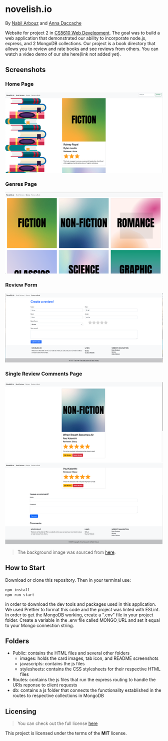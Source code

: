 # novelish.io
By [Nabil Arbouz](http://github.com/nabilarbouz) and [Anna Daccache](https://github.com/amdacccache)

Website for project 2 in [CS5610 Web Development](https://johnguerra.co/classes/webDevelopment_spring_2021/). The goal was to build a web application that demonstrated our ability to incorporate node.js, express, and 2 MongoDB collections. Our project is a book directory that allows you to review and rate books and see reviews from others. You can watch a video demo of our site here(link not added yet).


## Screenshots
### Home Page
![Home page of website](public/images/homePage.png)
### Genres Page
![Genres page of website](public/images/genresPage.png)
### Review Form
![Review form on website](public/images/reviewPage.png)
### Single Review Comments Page
![Single Review page](public/images/singleReview1.png)
![](public/images/singleReview2.png)

> The background image was sourced from [here](https://d33wubrfki0l68.cloudfront.net/7ae0f1087ad7b580adbe96cae82d2653f044f3a0/f4a3c/marketing_site/images/bookstack.png).

## How to Start

Download or clone this repository. Then in your terminal use: 
```
npm install
npm run start
```
in order to download the dev tools and packages used in this application. We used Prettier to format this code and the project was linted with ESLint.
In order to get the MongoDB working, create a ".env" file in your project folder. Create a variable in the .env file called MONGO_URL and set it equal to your Mongo connection string.

## Folders

- Public: contains the HTML files and several other folders
    - images: holds the card images, tab icon, and README screenshots
    - javascripts: contains the js files
    - stylesheets: contains the CSS stylesheets for their respective HTML files
- Routes: contains the js files that run the express routing to handle the URIs reponse to client requests
- db: contains a js folder that connects the functionality established in the routes to respective collections in MongoDB

## Licensing

> You can check out the full license [here](/LICENSE)

This project is licensed under the terms of the **MIT** license.
